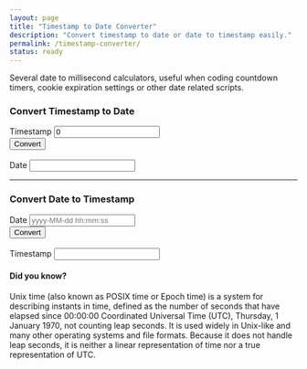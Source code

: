 ```yaml
---
layout: page
title: "Timestamp to Date Converter"
description: "Convert timestamp to date or date to timestamp easily."
permalink: /timestamp-converter/
status: ready
---
```


Several date to millisecond calculators, useful when coding countdown timers, cookie expiration settings or other date related scripts.

### Convert Timestamp to Date

<form>
  <div class="form-group">
    <label for="timestamp1">Timestamp</label>
    <input type="text" class="form-control" value="0" id="timestamp1">
  </div>
  <button id="actionBtn1" type="button" class="btn btn-primary">Convert</button>
  <br><br>
  <div class="form-group">
    <label for="date1">Date</label>
    <input type="text" class="form-control" id="date1">
  </div>
</form>

<hr>

### Convert Date to Timestamp

<form>
  <div class="form-group">
    <label for="date2">Date</label>
    <input type="text" class="form-control" id="date2" placeholder="yyyy-MM-dd hh:mm:ss">
  </div>
  <button id="actionBtn2" type="button" class="btn btn-primary">Convert</button>
  <br><br>
  <div class="form-group">
    <label for="timestamp2">Timestamp</label>
    <input type="text" class="form-control" id="timestamp2">
  </div>
</form>

<script>
  document.getElementById('actionBtn1').onclick = function() {
    var inputData = document.getElementById('timestamp1').value;
    var outputData = new Date(parseInt(inputData) * 1000).toISOString();
    document.getElementById('date1').value = outputData;
  };

  document.getElementById('actionBtn2').onclick = function() {
    var inputData = document.getElementById('date2').value;
    var outputData = Date.parse(inputData)/1000;
    document.getElementById('timestamp2').value = outputData;
  };
</script>

#### Did you know?

Unix time (also known as POSIX time or Epoch time) is a system for describing instants in time, defined as the number of seconds that have elapsed since 00:00:00 Coordinated Universal Time (UTC), Thursday, 1 January 1970, not counting leap seconds.
It is used widely in Unix-like and many other operating systems and file formats. Because it does not handle leap seconds, it is neither a linear representation of time nor a true representation of UTC.
